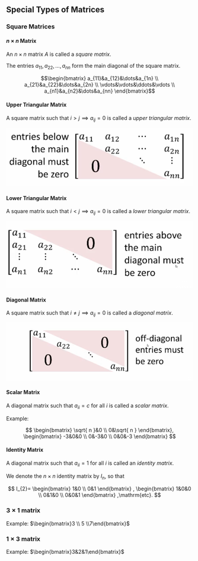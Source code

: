 ## Special Types of Matrices

### Square Matrices

#### $n \times n$ Matrix

An $n \times n$ matrix $A$ is called a _square matrix_.

The entries $a_{11}, a_{22}, \dots, a_{nn}$ form the main diagonal of the square matrix.

$$\begin{bmatrix}
a_{11}&a_{12}&\dots&a_{1n} \\
a_{21}&a_{22}&\dots&a_{2n} \\
\vdots&\vdots&\ddots&\vdots \\
a_{n1}&a_{n2}&\dots&a_{nn}
\end{bmatrix}$$


#### Upper Triangular Matrix

A square matrix such that $i \gt j \implies a_{ij} = 0$ is called a _upper triangular matrix_.

![](./Resources/upper_triangular_matrix.png)

#### Lower Triangular Matrix

A square matrix such that $i \lt j \implies a_{ij} = 0$ is called a _lower triangular matrix_.

![](./Resources/lower_triangular_matrix.png)

#### Diagonal Matrix

A square matrix such that $i\neq j \implies a_{ij} = 0$ is called a _diagonal matrix_.

![](./Resources/diagonal_matrix.png)

#### Scalar Matrix

A diagonal matrix such that $a_{ii}=c$ for all $i$ is called a _scalar matrix_.

Example:

$$
\begin{bmatrix}
\sqrt{ n }&0 \\
0&\sqrt{ n }
\end{bmatrix}, 
\begin{bmatrix}
-3&0&0 \\
0&-3&0 \\
0&0&-3
\end{bmatrix}
$$

#### Identity Matrix

A diagonal matrix such that $a_{ii}=1$ for all $i$ is called an _identity matrix_.

We denote the $n\times n$ identity matrix by $I_{n}$, so that

$$
I_{2}=
\begin{bmatrix}
1&0 \\
0&1
\end{bmatrix}
,
\begin{bmatrix}
1&0&0 \\
0&1&0 \\
0&0&1
\end{bmatrix}
,\mathrm{etc}.
$$

### $3 \times 1$ matrix

Example: $\begin{bmatrix}3 \\ 5 \\7\end{bmatrix}$

### $1 \times 3$ matrix

Example: $\begin{bmatrix}3&2&1\end{bmatrix}$